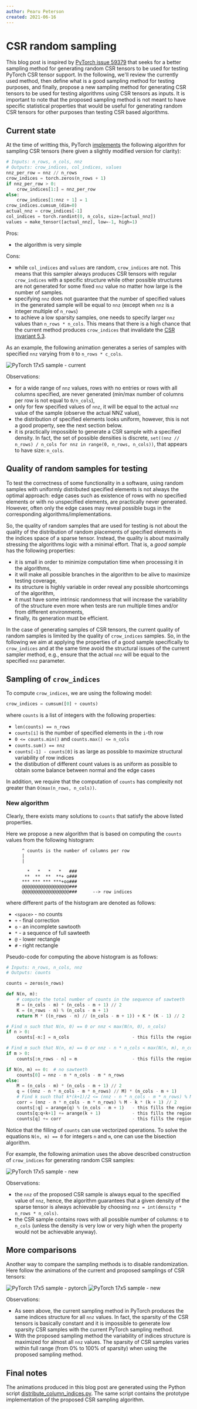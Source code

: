 ```yaml
---
author: Pearu Peterson
created: 2021-06-16
---
```


# CSR random sampling

This blog post is inspired by [PyTorch issue 59379](https://github.com/pytorch/pytorch/issues/59379) that seeks
for a better sampling method for generating random CSR tensors to be used for testing PyTorch CSR
tensor support. In the following, we'll review the currently used method, then define what is a good
sampling method for testing purposes, and finally, propose a new sampling method for generating CSR tensors
to be used for testing algorithms using CSR tensors as inputs. It is important to note that
the proposed sampling method is not meant to have specific statistical properties that would be
useful for generating random CSR tensors for other purposes than testing CSR based algorithms.

## Current state

At the time of writting this, PyTorch [implements](https://github.com/pytorch/pytorch/blob/8c4e78129ec8d71d587ac5d143ad17e4b95b3576/torch/testing/_internal/common_utils.py#L1068-L1092)
the following algorithm for sampling CSR tensors (here given a slightly modified version for clarity):

```python
# Inputs: n_rows, n_cols, nnz
# Outputs: crow_indices, col_indices, values
nnz_per_row = nnz // n_rows
crow_indices = torch.zeros(n_rows + 1)
if nnz_per_row > 0:
    crow_indices[1:] = nnz_per_row
else:
    crow_indices[1:nnz + 1] = 1
crow_indices.cumsum_(dim=0)
actual_nnz = crow_indices[-1]
col_indices = torch.randint(0, n_cols, size=[actual_nnz])
values = make_tensor([actual_nnz], low=-1, high=1)
```

Pros:
- the algorithm is very simple

Cons:
- while `col_indices` and `values` are random, `crow_indices` are not. This means that this sampler always
  produces CSR tensors with regular `crow_indices` with a specific structure while other possible structures are
  not generated for some fixed `nnz` value no matter how large is the number of samples. 
- specifying `nnz` does not guarantee that the number of specified values in the generated sample will be equal to `nnz`
  (except when `nnz` is a integer multiple of `n_rows`)
- to achieve a low sparsity samples, one needs to specify larger `nnz` values than `n_rows * n_cols`. This means that
  there is a high chance that the current method produces `crow_indices` that invalidate the 
  [CSR invariant 5.3](https://github.com/pearu/pearu.github.io/blob/main/csr_tensor_invariants.md#indices-invariants).

As an example, the following animation generates a series of samples with specified `nnz` varying from `0` to `n_rows * c_cols`.

![PyTorch 17x5 sample - current](data/distribute_column_indices_17x5_pytorch_random.gif)

Observations:
- for a wide range of `nnz` values, rows with no entries or rows with all columns specified,
  are never generated (min/max number of columns per row is not equal to `0/n_cols`),
- only for few specified values of `nnz`, it will be equal to the actual `nnz` value of the sample (observe the actual NNZ value),
- the distribution of specified elements looks uniform, however, this is not a good property, see the next section below.
- it is practically impossible to generate a CSR sample with a specified density. In fact, the set of possible densities is
  discrete, `set((nnz // n_rows) / n_cols for nnz in range(0, n_rows, n_cols))`, that appears to have size: `n_cols`.

## Quality of random samples for testing

To test the correctness of some functionality in a software, using random samples with uniformly distributed specified elements
is not always the optimal approach: edge cases such as existence of rows with no specified elements or with no unspecified elements,
are practically never generated. However, often only the edge cases may reveal possible bugs in the corresponding
algorithms/implementations.

So, the quality of random samples that are used for testing is not about the quality of the distribution of random placements
of specified elements in the indices space of a sparse tensor. Instead, the quality is about
maximally stressing the algorithms logic with a minimal effort. That is, a *good sample* has the following properties:
- it is small in order to minimize computation time when processing it in the algorithms,
- it will make all possible branches in the algorithm to be alive to maximize testing coverage,
- its structure is highly variable in order reveal any possible shortcomings of the algorithm,
- it must have some intrinsic randomness that will increase the variability of the structure even more when
  tests are run multiple times and/or from different environments,
- finally, its generation must be efficient.

In the case of generating samples of CSR tensors, the current quality of random samples is limited by the quality of `crow_indices`
samples. So, in the following we aim at applying the properties of a good sample specifically to `crow_indices` and
at the same time avoid the structural issues of the current sampler method, e.g., ensure that the actual `nnz`
will be equal to the specified `nnz` parameter.

## Sampling of `crow_indices`

To compute `crow_indices`, we are using the following model:

```python
crow_indices = cumsum([0] + counts)
```

where `counts` is a list of integers with the following properties:

- `len(counts) == n_rows`
- `counts[i]` is the number of specified elements in the `i`-th row
- `0 <= counts.min()` and `counts.max() <= n_cols`
- `counts.sum() == nnz`
- `counts[-1] - counts[0]` is as large as possible to maximize structural variability of row indices
- the distibution of different count values is as uniform as possible to obtain some balance between normal and the edge cases

In addition, we require that the computation of `counts` has complexity not greater than `O(max(n_rows, n_cols))`.

### New algorithm

Clearly, there exists many solutions to `counts` that satisfy the above listed properties.

Here we propose a new algorithm that is based on computing the `counts` values from the following
histogram:

```
      ^ counts is the number of columns per row
      |
      |

        *   *   *   *   ###
       **  **  **  **+ o###
      *** *** *** ***+oo###
      @@@@@@@@@@@@@@@@@@###
      @@@@@@@@@@@@@@@@@@###      --> row indices
```
where different parts of the histogram are denoted as follows:
- `<space>` - no counts
- `+` - final correction
- `o` - an incomplete sawtooth
- `*` - a sequence of full sawteeth
- `@` - lower rectangle
- `#` - right rectangle

Pseudo-code for computing the above histogram is as follows:

```python
# Inputs: n_rows, n_cols, nnz
# Outputs: counts

counts = zeros(n_rows)

def N(n, m):
    # compute the total number of counts in the sequence of sawteeth
    M = (n_cols - m) * (n_cols - m + 1) // 2
    K = (n_rows - n) % (n_cols - m + 1)
    return M * ((n_rows - n) // (n_cols - m + 1)) + K * (K - 1) // 2

# Find n such that N(n, 0) == 0 or nnz < max(N(n, 0), n_cols)
if n > 0:
    counts[-n:] = n_cols                        - this fills the region denoted by #

# Find m such that N(n, m) == 0 or nnz - n * n_cols < max(N(n, m), n_cols)
if m > 0:
    counts[:n_rows - n] = m                     - this fills the region denoted by @

if N(n, m) == 0:  # no sawteeth
    counts[0] = nnz - n * n_cols - m * n_rows
else:
    M = (n_cols - m) * (n_cols - m + 1) // 2
    q = ((nnz - n * n_cols - m * n_rows) // M) * (n_cols - m + 1)
    # Find k such that k*(k+1)/2 <= (nnz - n * n_cols - m * n_rows) % M
    corr = (nnz - n * n_cols - m * n_rows) % M - k * (k + 1) // 2
    counts[:q] = arange(q) % (n_cols - m + 1)   - this fills the region denoted by *
    counts[q:q+k+1] += arange(k + 1)            - this fills the region denoted by o
    counts[q] += corr                           - this fills the region denoted by +
```

Notice that the filling of `counts` can use vectorized operations.
To solve the equations `N(n, m) == 0` for integers `n` and `m`, one can use the bisection algorithm.

For example, the following animation uses the above described construction of `crow_indices` for generating random CSR samples:

![PyTorch 17x5 sample - new](data/distribute_column_indices_17x5_new_random.gif)

Observations:
- the `nnz` of the proposed CSR sample is always equal to the specified value of `nnz`, hence, the algorithm guarantees that
  a given density of the sparse tensor is always achievable by choosing `nnz = int(density * n_rows * n_cols)`.
- the CSR sample contains rows with all possible number of columns: `0` to `n_cols` (unless the density is very low or very high when the
  property would not be achievable anyway).


## More comparisons

Another way to compare the sampling methods is to disable randomization. Here follow the
animations of the current and proposed samplings of CSR tensors:

![PyTorch 17x5 sample - pytorch](data/distribute_column_indices_17x5_pytorch_norandom.gif)
![PyTorch 17x5 sample - new](data/distribute_column_indices_17x5_new_norandom.gif)

Observations:
- As seen above, the current sampling method in PyTorch produces the same indices structure
  for all `nnz` values. In fact, the sparsity of the CSR tensors is basically constant and it is
  impossible to generate low sparsity CSR samples with the current PyTorch sampling method.
- With the proposed sampling method the variability of indices structure
  is maximized for almost all `nnz` values. The sparsity of CSR samples varies
  within full range (from 0% to 100% of sparsity) when using the proposed sampling method.

## Final notes

The animations produced in this blog post are generated using the Python script [distribute_column_indices.py](data/distribute_column_indices.py).
The same script contains the prototype implementation of the proposed CSR sampling algorithm.
